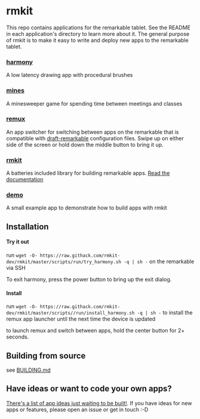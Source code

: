 # rmkit

This repo contains applications for the remarkable tablet. See the README in
each application's directory to learn more about it. The general purpose of
rmkit is to make it easy to write and deploy new apps to the remarkable tablet.

### [harmony](src/harmony)

A low latency drawing app with procedural brushes

### [mines](src/minesweeper)

A minesweeper game for spending time between meetings and classes

### [remux](src/remux)

An app switcher for switching between apps on the remarkable that is compatible
with [draft-remarkable](https://github.com/dixonary/draft-reMarkable/)
configuration files. Swipe up on either side of the screen or hold down the
middle button to bring it up.

### [rmkit](src/rmkit)

A batteries included library for building remarkable apps. [Read the documentation](https://rmkit-dev.github.io/rmkit)

### [demo](src/demo)

A small example app to demonstrate how to build apps with rmkit


## Installation

#### Try it out

run `wget -O- https://raw.githack.com/rmkit-dev/rmkit/master/scripts/run/try_harmony.sh -q | sh -` on the remarkable via SSH

To exit harmony, press the power button to bring up the exit dialog.

#### Install

run `wget -O- https://raw.githack.com/rmkit-dev/rmkit/master/scripts//run/install_harmony.sh -q | sh -` to install the remux app launcher until the next time the device is updated

to launch remux and switch between apps, hold the center button for 2+ seconds.

## Building from source

see [BUILDING.md](docs/BUILDING.md)

## Have ideas or want to code your own apps?

[There's a list of app ideas just waiting to be built!](docs/APP_IDEAS.md). If
you have ideas for new apps or features, please open an issue or get in touch
:-D
